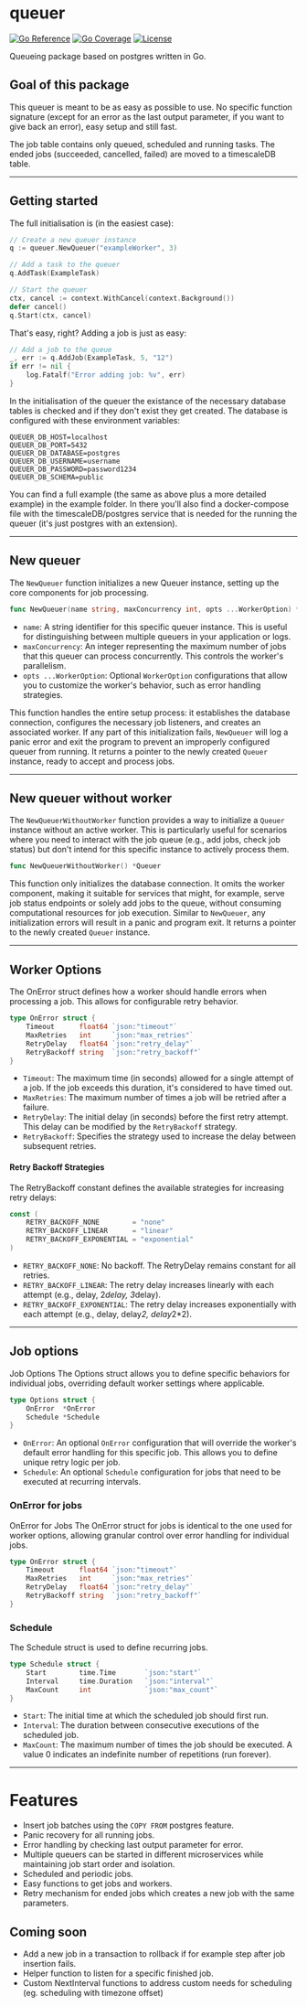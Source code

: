 # queuer

[![Go Reference](https://pkg.go.dev/badge/github.com/siherrmann/queuer.svg)](https://pkg.go.dev/github.com/siherrmann/queuer)
[![Go Coverage](https://github.com/siherrmann/queuer/wiki/coverage.svg)](https://raw.githack.com/wiki/siherrmann/queuer/coverage.html)
[![License](https://img.shields.io/badge/License-Apache%202.0-blue.svg)](https://github.com/siherrmann/queuer/blob/master/LICENSE)

Queueing package based on postgres written in Go.

## Goal of this package

This queuer is meant to be as easy as possible to use. No specific function signature (except for an error as the last output parameter, if you want to give back an error), easy setup and still fast.

The job table contains only queued, scheduled and running tasks. The ended jobs (succeeded, cancelled, failed) are moved to a timescaleDB table.

---

## Getting started

The full initialisation is (in the easiest case):

```go
// Create a new queuer instance
q := queuer.NewQueuer("exampleWorker", 3)

// Add a task to the queuer
q.AddTask(ExampleTask)

// Start the queuer
ctx, cancel := context.WithCancel(context.Background())
defer cancel()
q.Start(ctx, cancel)
```

That's easy, right? Adding a job is just as easy:

```go
// Add a job to the queue
_, err := q.AddJob(ExampleTask, 5, "12")
if err != nil {
    log.Fatalf("Error adding job: %v", err)
}
```

In the initialisation of the queuer the existance of the necessary database tables is checked and if they don't exist they get created. The database is configured with these environment variables:

```shell
QUEUER_DB_HOST=localhost
QUEUER_DB_PORT=5432
QUEUER_DB_DATABASE=postgres
QUEUER_DB_USERNAME=username
QUEUER_DB_PASSWORD=password1234
QUEUER_DB_SCHEMA=public
```

You can find a full example (the same as above plus a more detailed example) in the example folder. In there you'll also find a docker-compose file with the timescaleDB/postgres service that is needed for the running the queuer (it's just postgres with an extension).

---

## New queuer

The `NewQueuer` function initializes a new Queuer instance, setting up the core components for job processing.

```go
func NewQueuer(name string, maxConcurrency int, opts ...WorkerOption) *Queuer
```

- `name`: A string identifier for this specific queuer instance. This is useful for distinguishing between multiple queuers in your application or logs.
- `maxConcurrency`: An integer representing the maximum number of jobs that this queuer can process concurrently. This controls the worker's parallelism.
- `opts ...WorkerOption`: Optional `WorkerOption` configurations that allow you to customize the worker's behavior, such as error handling strategies.

This function handles the entire setup process: it establishes the database connection, configures the necessary job listeners, and creates an associated worker. If any part of this initialization fails, `NewQueuer` will log a panic error and exit the program to prevent an improperly configured queuer from running. It returns a pointer to the newly created `Queuer` instance, ready to accept and process jobs.

---

## New queuer without worker

The `NewQueuerWithoutWorker` function provides a way to initialize a `Queuer` instance without an active worker. This is particularly useful for scenarios where you need to interact with the job queue (e.g., add jobs, check job status) but don't intend for this specific instance to actively process them.

```go
func NewQueuerWithoutWorker() *Queuer
```

This function only initializes the database connection. It omits the worker component, making it suitable for services that might, for example, serve job status endpoints or solely add jobs to the queue, without consuming computational resources for job execution. Similar to `NewQueuer`, any initialization errors will result in a panic and program exit. It returns a pointer to the newly created `Queuer` instance.

---

## Worker Options

The OnError struct defines how a worker should handle errors when processing a job. This allows for configurable retry behavior.

```go
type OnError struct {
    Timeout      float64 `json:"timeout"`
    MaxRetries   int     `json:"max_retries"`
    RetryDelay   float64 `json:"retry_delay"`
    RetryBackoff string  `json:"retry_backoff"`
}
```

- `Timeout`: The maximum time (in seconds) allowed for a single attempt of a job. If the job exceeds this duration, it's considered to have timed out.
- `MaxRetries`: The maximum number of times a job will be retried after a failure.
- `RetryDelay`: The initial delay (in seconds) before the first retry attempt. This delay can be modified by the `RetryBackoff` strategy.
- `RetryBackoff`: Specifies the strategy used to increase the delay between subsequent retries.

#### Retry Backoff Strategies

The RetryBackoff constant defines the available strategies for increasing retry delays:

```go
const (
    RETRY_BACKOFF_NONE        = "none"
    RETRY_BACKOFF_LINEAR      = "linear"
    RETRY_BACKOFF_EXPONENTIAL = "exponential"
)
```

- `RETRY_BACKOFF_NONE`: No backoff. The RetryDelay remains constant for all retries.
- `RETRY_BACKOFF_LINEAR`: The retry delay increases linearly with each attempt (e.g., delay, 2*delay, 3*delay).
- `RETRY_BACKOFF_EXPONENTIAL`: The retry delay increases exponentially with each attempt (e.g., delay, delay*2, delay*2*2).

---

## Job options

Job Options
The Options struct allows you to define specific behaviors for individual jobs, overriding default worker settings where applicable.

```go
type Options struct {
    OnError  *OnError
    Schedule *Schedule
}
```

- `OnError`: An optional `OnError` configuration that will override the worker's default error handling for this specific job. This allows you to define unique retry logic per job.
- `Schedule`: An optional `Schedule` configuration for jobs that need to be executed at recurring intervals.

### OnError for jobs

OnError for Jobs
The OnError struct for jobs is identical to the one used for worker options, allowing granular control over error handling for individual jobs.

```go
type OnError struct {
    Timeout      float64 `json:"timeout"`
    MaxRetries   int     `json:"max_retries"`
    RetryDelay   float64 `json:"retry_delay"`
    RetryBackoff string  `json:"retry_backoff"`
}
```

### Schedule

The Schedule struct is used to define recurring jobs.

```go
type Schedule struct {
    Start        time.Time       `json:"start"`
    Interval     time.Duration   `json:"interval"`
    MaxCount     int             `json:"max_count"`
}
```

- `Start`: The initial time at which the scheduled job should first run.
- `Interval`: The duration between consecutive executions of the scheduled job.
- `MaxCount`: The maximum number of times the job should be executed. A value 0 indicates an indefinite number of repetitions (run forever).

---

# Features

- Insert job batches using the `COPY FROM` postgres feature.
- Panic recovery for all running jobs.
- Error handling by checking last output parameter for error.
- Multiple queuers can be started in different microservices while maintaining job start order and isolation.
- Scheduled and periodic jobs.
- Easy functions to get jobs and workers.
- Retry mechanism for ended jobs which creates a new job with the same parameters.

## Coming soon

- Add a new job in a transaction to rollback if for example step after job insertion fails.
- Helper function to listen for a specific finished job.
- Custom NextInterval functions to address custom needs for scheduling (eg. scheduling with timezone offset)
